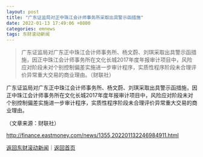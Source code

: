 ```yaml
---
layout: post
title: "广东证监局对正中珠江会计师事务所采取出具警示函措施"
date: 2022-01-13 17:49:06 +0800
categories: emnews
tags: 东财滚动新闻
---
```

> 广东证监局对广东正中珠江会计师事务所、杨文蔚、刘琪采取出具警示函措施，因正中珠江会计师事务所在文化长城2017年度年报审计项目中，风险应对阶段未对个别控制偏差实施进一步审计程序，实质性程序阶段未合理评价异常重大交易的商业理由。（财联社）

<p>广东证监局对广东正中珠江会计师事务所、杨文蔚、刘琪采取出具警示函措施，因正中珠江会计师事务所在文化长城2017年度年报审计项目中，风险应对阶段未对个别控制偏差实施进一步审计程序，实质性程序阶段未合理评价异常重大交易的商业理由。</p><p class="em_media">（文章来源：财联社）</p>

<http://finance.eastmoney.com/news/1355,202201132246984911.html>

[返回东财滚动新闻](//finews.withounder.com/emnews/)｜[返回首页](//finews.withounder.com/)